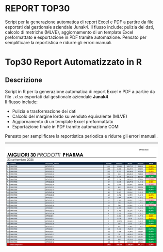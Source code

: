 # REPORT TOP30
Script per la generazione automatica di report Excel e PDF a partire da file  esportati dal gestionale aziendale Junak4. Il flusso include: pulizia dei dati, calcolo di metriche (MLVE), aggiornamento di un template Excel preformattato e esportazione in PDF tramite automazione. Pensato per semplificare la reportistica e ridurre gli errori manuali.

# Top30 Report Automatizzato in R

## Descrizione

Script in R per la generazione automatica di report Excel e PDF a partire da file `.xlsx` esportati dal gestionale aziendale **Junak4**.  
Il flusso include:

- Pulizia e trasformazione dei dati
- Calcolo del margine lordo su venduto equivalente (MLVE)
- Aggiornamento di un template Excel preformattato
- Esportazione finale in PDF tramite automazione COM

Pensato per semplificare la reportistica periodica e ridurre gli errori manuali.

---

![ANTEPRIMA_REPORT](https://github.com/carchedimarco88-jpg/REPORT-TOP30/raw/main/MIGLIORI%2030%20PRODOTTI%20.png)
